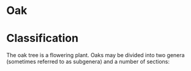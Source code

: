 # Oak
# Classification
The oak tree is a flowering plant. Oaks may be divided into two genera (sometimes referred to as subgenera) and a number of sections:
